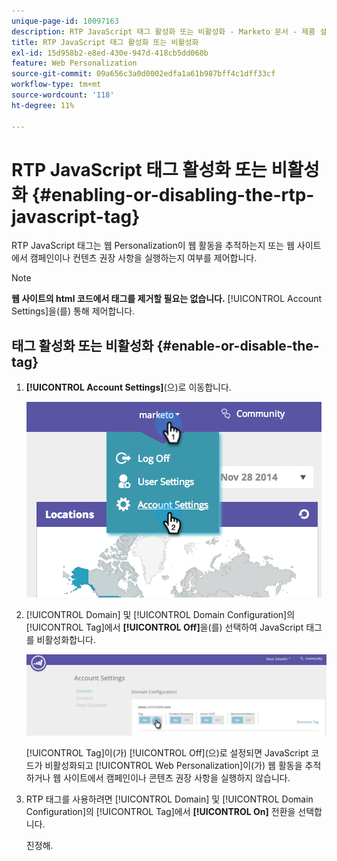 ```yaml
---
unique-page-id: 10097163
description: RTP JavaScript 태그 활성화 또는 비활성화 - Marketo 문서 - 제품 설명서
title: RTP JavaScript 태그 활성화 또는 비활성화
exl-id: 15d958b2-e8ed-430e-947d-418cb5dd060b
feature: Web Personalization
source-git-commit: 09a656c3a0d0002edfa1a61b987bff4c1dff33cf
workflow-type: tm+mt
source-wordcount: '118'
ht-degree: 11%

---
```


# RTP JavaScript 태그 활성화 또는 비활성화 {#enabling-or-disabling-the-rtp-javascript-tag}

RTP JavaScript 태그는 웹 Personalization이 웹 활동을 추적하는지 또는 웹 사이트에서 캠페인이나 컨텐츠 권장 사항을 실행하는지 여부를 제어합니다.

>[!NOTE]
>
>**웹 사이트의 html 코드에서 태그를 제거할 필요는 없습니다.** [!UICONTROL Account Settings]을(를) 통해 제어합니다.

## 태그 활성화 또는 비활성화 {#enable-or-disable-the-tag}

1. **[!UICONTROL Account Settings]**(으)로 이동합니다.

   ![](assets/image2014-12-1-23-3a3-3a12.png)

1. [!UICONTROL Domain] 및 [!UICONTROL Domain Configuration]의 [!UICONTROL Tag]에서 **[!UICONTROL Off]**&#x200B;을(를) 선택하여 JavaScript 태그를 비활성화합니다.

   ![](assets/account-settings-domain-tag.jpg)

   [!UICONTROL Tag]이(가) [!UICONTROL Off]&#x200B;(으)로 설정되면 JavaScript 코드가 비활성화되고 [!UICONTROL Web Personalization]이(가) 웹 활동을 추적하거나 웹 사이트에서 캠페인이나 콘텐츠 권장 사항을 실행하지 않습니다.

1. RTP 태그를 사용하려면 [!UICONTROL Domain] 및 [!UICONTROL Domain Configuration]의 [!UICONTROL Tag]에서 **[!UICONTROL On]** 전환을 선택합니다.

   진정해.
